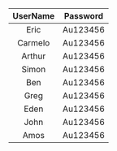 | UserName | Password |
| :---: | :---: |
| Eric | Au123456 |
| Carmelo | Au123456 |
| Arthur| Au123456 |
| Simon | Au123456 |
| Ben | Au123456 |
| Greg | Au123456 |
| Eden | Au123456 |
| John | Au123456 |
| Amos | Au123456 |
